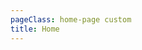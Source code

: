 ```yaml
---
pageClass: home-page custom
title: Home
---
```


<home-hero-section
    :videoSrc="'https://www.youtube.com/watch?v=nJkWmKf6b5Q&ab_channel=MobileforDevelopment'"
    :videoThumbSrc="'/images/hero-video-thumb.png'"
    :imageSrc="'/images/hero-video-thumb.png'"
    :imageAlt="'image alt'" 
    :accentLink="{text: 'Go to API Docs', link: '/api-versions-1.2/resources/api-service-definition'}"
    :transparentLink="{text: 'Learn more', link: '/api-versions-1.2/get-started'}">
  <template v-slot:title>
  Welcome to the GSMA Mobile Money API Developer Portal.
  </template>
  <template v-slot:description>
  The Mobile Money API is an initiative developed through collaboration between the mobile money 
  industry and the GSMA, which provides a harmonized API Specification for all the common mobile 
  money use cases which is both easy to use and secure.
  </template>
</home-hero-section>

<template>
  <div class="what-you-get-section section section--m-gap">
    <div class="container">
      <div class="what-you-get__box">
        <div class="image-holder">
          <img class="image" src="/images/what_youll_get.jpg" alt="">
        </div>
        <div class="content-holder">
          <div class="section-intro">

## What you’ll get

<div class="section-description">We provide access to harmonized API Specification for all the common mobile money use cases which is both easy to use and secure.</div>
          </div>
          <ul class="what-you-get__list">
            <li class="what-you-get__list-item">
              <div class="icon-box">
                <div class="icon-holder docs">
                  <img src="/images/what-you-get-icon-1.svg" alt="">
                </div>
              </div>
              <div class="title">API Docs</div>
            </li>
            <li class="what-you-get__list-item">
              <div class="icon-box">
                <div class="icon-holder use-cases">
                  <img src="/images/what-you-get-icon-2.svg" alt="">
                </div>
              </div>
              <div class="title">API Use Cases</div>
            </li>
            <li class="what-you-get__list-item">
              <div class="icon-box">
                <div class="icon-holder simulator">
                  <img src="/images/what-you-get-icon-3.svg" alt="">
                </div>
              </div>
              <div class="title">GSMA Simulator</div>
            </li>
          </ul>
        </div>
      </div>
    </div>
  </div>
</template>

<template>
  <div class="benefits-list-section section--m-gap">
    <div class="container container--narrow">
      <div class="section-intro section-intro--narrow text-center">

## Benefits and objectives

<div class="section-description">Lobortis porta aliquam morbi eget. Duis in vitae sed eleifend hendrerit justo, vestibulum, proin.</div>
      </div>
      <div class="benefits-list-holder">
        <div class="benefits-list">
          <h4 class="h4">For API providers</h4>
          <ul class="dotted-list">
            <li class="dotted-list__item">Lobortis porta aliquam morbi eget. Duis in vitae sed eleifend hendrerit justo, vestibulum, proin.</li>
            <li class="dotted-list__item">Dictumst vel velit augue vitae, eu rhoncus quis.</li>
            <li class="dotted-list__item">Massa platea nunc metus vestibulum turpis lorem eu purus sed.</li>
          </ul>
        </div>
        <div class="benefits-list">
          <h4 class="h4">For API consumers</h4>
          <ul class="dotted-list">
            <li class="dotted-list__item">Aliquet sem ullamcorper metus, fames vivamus viverra varius ac aliquet.</li>
            <li class="dotted-list__item">Orci sodales sit aliquam enim non convallis. Pharetra, nulla sed consectetur eu suscipit diam.</li>
            <li class="dotted-list__item">Porta aenean a iaculis donec purus.</li>
          </ul>
        </div>
      </div>
    </div>
  </div>
</template>

<template>
  <div class="mm-metrics-section section--p-gap">
    <div class="container container--narrow">
      <div class="section-intro section-intro--two-columns">
        <div class="section-intro__column">

## Mobile Money Metrics

</div>
        <div class="section-intro__column">
          <div class="section-description">Explore our interactive tool that provides a comprehensive set of global metrics by combining unique data sources.</div>
        </div>
      </div>
      <div class="iframe-box">
        <!-- <iframe src="" frameborder="0"></iframe> -->
        <img src="/images/iframe_placeholder.png" alt="iframe will be here">
      </div>
      <a href="https://www.gsma.com/mobilemoneymetrics/wp-content/uploads/Deployment_Tracker_dataset.xlsx" target="_blank" class="btn btn--accent">Download dataset</a>
    </div>
  </div>
</template>

<template>
  <div class="industries-section section--m-gap">
    <div class="container">
      <div class="section-intro section-intro--two-columns">
        <div class="section-intro__column">

## Explore what’s possible

<div class="section-description">
            Bibendum integer quam sem purus donec. Morbi volutpat euismod cras convallis quam.
          </div>
        </div>
        <div class="section-intro__column">
          <router-link
              v-if="!target"
              :to="link"
              class="industries-card"
          >
            <div class="icon-box">
              <div class="icon-holder" :style="{'background-color': iconBackground}">
                <img :src="icon" alt="industry icon">
              </div>
            </div>
            <h5 class="industries-title">Mobile Money Provider</h5>
            <div class="industries-description">Integer pulvinar risus nisi tristique. Molestie dictumst ac in pulvinar et natoque semper vitae convallis.</div>
            <div class="btn btn--transparent">Learn more</div>
          </router-link>
          <a v-else :href="link" class="industries-card" target="_blank">
            <div class="icon-box">
              <div class="icon-holder" :style="{'background-color': iconBackground}">
                <img :src="icon" alt="industry icon">
              </div>
            </div>
            <h5 class="industries-title">Mobile Money Provider</h5>
            <div class="industries-description">Integer pulvinar risus nisi tristique. Molestie dictumst ac in pulvinar et natoque semper vitae convallis.</div>
            <div class="btn btn--transparent">Learn more</div>
          </a>
        </div>
      </div>
      <div class="industries-grid">
        <div class="cards-grid">
          <div class="cards-grid__item">
            <router-link
                to="/merchants-and-service-providers/"
                class="industries-card"
            >
              <div class="icon-box">
                <div class="icon-holder" style="background-color:#EE3772">
                  <img src="/images/industry-2.svg" alt="industry icon">
                </div>
              </div>
              <h5 class="industries-title">Merchants & Service Providers</h5>
              <div class="industries-description">Euismod pulvinar mattis laoreet mauris neque egestas lorem enim. At scelerisque nisl eros, nunc, eu urna, nisl viverra non.</div>
              <div class="btn btn--transparent">Learn more</div>
            </router-link>
          </div>
          <div class="cards-grid__item">
            <router-link
                to="/governments/"
                class="industries-card"
            >
              <div class="icon-box">
                <div class="icon-holder" style="background-color:#FCBB2C">
                  <img src="/images/industry-3.svg" alt="industry icon">
                </div>
              </div>
              <h5 class="industries-title">Governments</h5>
              <div class="industries-description">Risus, ligula facilisis viverra placerat a neque sed. Sagittis, sit nunc consectetur amet feugiat ornare.</div>
              <div class="btn btn--transparent">Learn more</div>
            </router-link>
          </div>
          <div class="cards-grid__item">
            <router-link
                to="/humanitarian-agencies/"
                class="industries-card"
            >
              <div class="icon-box">
                <div class="icon-holder" style="background-color:#00A182">
                  <img src="/images/industry-3.svg" alt="industry icon">
                </div>
              </div>
              <h5 class="industries-title">Humanitarian Agencies</h5>
              <div class="industries-description">Tempor, pellentesque volutpat id ipsum ornare vestibulum, velit sed. Ut hendrerit commodo scelerisque ipsum vel.</div>
              <div class="btn btn--transparent">Learn more</div>
            </router-link>
          </div>
          <div class="cards-grid__item">
            <router-link
                to="/international-transfer-organisations/"
                class="industries-card"
            >
              <div class="icon-box">
                <div class="icon-holder" style="background-color:#00A6C9">
                  <img src="/images/industry-4.svg" alt="industry icon">
                </div>
              </div>
              <h5 class="industries-title">International Transfer Organisations</h5>
              <div class="industries-description">Fringilla egestas ut sit odio hendrerit in quis purus in. Molestie euismod cras dis neque eget urna eget amet enim.</div>
              <div class="btn btn--transparent">Learn more</div>
            </router-link>
          </div>
          <div class="cards-grid__item">
            <router-link
                to="/payment-service-providers-and-payment-aggregators/"
                class="industries-card"
            >
              <div class="icon-box">
                <div class="icon-holder" style="background-color:#FF6600">
                  <img src="/images/industry-5.svg" alt="industry icon">
                </div>
              </div>
              <h5 class="industries-title">Payment Service Providers & Payment Aggregators</h5>
              <div class="industries-description">At et tristique vulputate est elementum aliquet. Odio magna semper mauris magna erat dolor justo condimentum.</div>
              <div class="btn btn--transparent">Learn more</div>
            </router-link>
          </div>
          <div class="cards-grid__item">
            <router-link
                to="/banks-microfinance-institutions/"
                class="industries-card"
            >
              <div class="icon-box">
                <div class="icon-holder" style="background-color:#95226C">
                  <img src="/images/industry-1.svg" alt="industry icon">
                </div>
              </div>
              <h5 class="industries-title">Banks & Microfinance Institutions</h5>
              <div class="industries-description">At et tristique vulputate est elementum aliquet. Odio magna semper mauris magna erat dolor justo condimentum.</div>
              <div class="btn btn--transparent">Learn more</div>
            </router-link>
          </div>
          <div class="cards-grid__item">
            <router-link
                to="/fintech-providers/"
                class="industries-card"
            >
              <div class="icon-box">
                <div class="icon-holder" style="background-color:#99CCCC">
                  <img src="/images/industry-5.svg" alt="industry icon">
                </div>
              </div>
              <h5 class="industries-title">FinTech Providers (Insurance Savings Loans)</h5>
              <div class="industries-description">Et vel tincidunt ipsum eleifend nisi. Ipsum sapien neque pellentesque nec nibh tellus scelerisque ut lectus.</div>
              <div class="btn btn--transparent">Learn more</div>
            </router-link>
          </div>
          <div class="cards-grid__item">
            <router-link
                to="/employers/"
                class="industries-card"
            >
              <div class="icon-box">
                <div class="icon-holder" style="background-color:#00A6C9">
                  <img src="/images/industry-1.svg" alt="industry icon">
                </div>
              </div>
              <h5 class="industries-title">Employers</h5>
              <div class="industries-description">Integer pulvinar risus nisi tristique. Molestie dictumst ac in pulvinar et natoque semper vitae convallis.</div>
              <div class="btn btn--transparent">Learn more</div>
            </router-link>
          </div>
          <div class="cards-grid__item">
            <router-link
                to="/energy-utilities-agritech/"
                class="industries-card"
            >
              <div class="icon-box">
                <div class="icon-holder" style="background-color:#FF6600">
                  <img src="/images/industry-2.svg" alt="industry icon">
                </div>
              </div>
              <h5 class="industries-title">Energy & Utilities & AgriTech</h5>
              <div class="industries-description">Euismod pulvinar mattis laoreet mauris neque egestas lorem enim. At scelerisque nisl eros, nunc, eu urna, nisl viverra non.</div>
              <div class="btn btn--transparent">Learn more</div>
            </router-link>
          </div>
          <div class="cards-grid__item">
            <router-link
                to="/education-and-health/"
                class="industries-card"
            >
              <div class="icon-box">
                <div class="icon-holder" style="background-color:#95226C">
                  <img src="/images/industry-3.svg" alt="industry icon">
                </div>
              </div>
              <h5 class="industries-title">Education & Health</h5>
              <div class="industries-description">Risus, ligula facilisis viverra placerat a neque sed. Sagittis, sit nunc consectetur amet feugiat ornare.</div>
              <div class="btn btn--transparent">Learn more</div>
            </router-link>
          </div>
          <div class="cards-grid__item">
            <router-link
                to="/mobile-money-agents/"
                class="industries-card"
            >
              <div class="icon-box">
                <div class="icon-holder" style="background-color:#99CCCC">
                  <img src="/images/industry-3.svg" alt="industry icon">
                </div>
              </div>
              <h5 class="industries-title">Mobile Money Agents</h5>
              <div class="industries-description">Tempor, pellentesque volutpat id ipsum ornare vestibulum, velit sed. Ut hendrerit commodo scelerisque ipsum vel.</div>
              <div class="btn btn--transparent">Learn more</div>
            </router-link>
          </div>
        </div>
      </div>
    </div>
  </div>
</template>

<template>
  <div class="use-case-section section--m-gap">
    <div class="container">
      <div class="section-intro section-intro--one-column">

## Explore use cases

<div class="section-description">Bibendum integer quam sem purus donec. Morbi volutpat
          euismod cras convallis quam.
        </div>
      </div>
      <div class="use-case-grid">
        <div class="cards-grid">
          <div class="cards-grid__item">
            <use-case-card :card-item="{link: '/use-cases/merchant-payments', icon: '/images/use-case-1.png'}">
              <template v-slot:title>Merchant payments</template>
              <template v-slot:description>Ut hendrerit nunc id amet mollis. Cras urna dolor nibh a ut cursus ut.</template>
            </use-case-card>
          </div>
          <div class="cards-grid__item">
            <use-case-card :card-item="{link: '/use-cases/disbursements', icon: '/images/use-case-2.png'}">
              <template v-slot:title>Disbursements</template>
              <template v-slot:description>Facilisis rutrum diam imperdiet euismod tincidunt id volutpat egestas. Fermentum ornare blandit.</template>
            </use-case-card>
          </div>
          <div class="cards-grid__item">
            <use-case-card :card-item="{link: '/use-cases/international-transfers', icon: 'images/use-case-3.png'}">
              <template v-slot:title>International transfers</template>
              <template v-slot:description>Facilisis rutrum diam imperdiet euismod tincidunt id volutpat egestas. Fermentum ornare blandit.</template>
            </use-case-card>
          </div>
          <div class="cards-grid__item">
            <use-case-card :card-item="{link: '/use-cases/p-2-p-transfers', icon: '/images/use-case-4.png'}">
              <template v-slot:title>P2P transfers</template>
              <template v-slot:description>Facilisis rutrum diam imperdiet euismod tincidunt id volutpat egestas. Fermentum ornare blandit.</template>
            </use-case-card>
          </div>
          <div class="cards-grid__item">
            <use-case-card :card-item="{link: '/use-cases/recurring-payments', icon: '/images/use-case-1.png'}">
              <template v-slot:title>Recurring payments</template>
              <template v-slot:description>Ut hendrerit nunc id amet mollis. Cras urna dolor nibh a ut cursus ut.</template>
            </use-case-card>
          </div>
          <div class="cards-grid__item">
            <use-case-card :card-item="{link: '/use-cases/account-linking', icon: '/images/use-case-5.png'}">
              <template v-slot:title>Account linking</template>
              <template v-slot:description>Ut hendrerit nunc id amet mollis. Cras urna dolor nibh a ut cursus ut.</template>
            </use-case-card>
          </div>
          <div class="cards-grid__item">
            <use-case-card :card-item="{link: '/use-cases/bill-payments', icon: '/images/use-case-2.png'}">
              <template v-slot:title>Bill payments</template>
              <template v-slot:description>Ut hendrerit nunc id amet mollis. Cras urna dolor nibh a ut cursus ut.</template>
            </use-case-card>
          </div>
          <div class="cards-grid__item">
            <use-case-card :card-item="{link: '/use-cases/agent-services', icon: '/images/use-case-6.png'}">
              <template v-slot:title>Agent Services</template>
              <template v-slot:description>Ut hendrerit nunc id amet mollis. Cras urna dolor nibh a ut cursus ut.</template>
            </use-case-card>
          </div>
        </div>
      </div>
    </div>
  </div>
</template>

<script>
import useCaseCard from './.vuepress/components/use-case-card';
import VueSlickCarousel from 'vue-slick-carousel';
import 'vue-slick-carousel/dist/vue-slick-carousel.css';
import 'vue-slick-carousel/dist/vue-slick-carousel-theme.css';

export default {
  name: 'use-case',
  components: {
    useCaseCard,
    VueSlickCarousel
  },
  data () {
    return {
      target: false,
      link: '/mobile-money-providers/',
      icon: '/images/industry-1.svg',
      iconBackground: '#DE002B',
      options: {
        dots: true,
        arrows: true,
        dotsClass: 'testimonials__dots',
        infinite: false,
        speed: 500,
        slidesToShow: 1,
      },
      borderedLink: {
        text: 'Learn more',
        link: '/api-versions-1.2/get-started'
      },
      accentLink: {
        text: 'Start developing',
        link: '/api-versions-1.2/resources/api-service-definition'
      }
    }
  }
}
</script>

<template>
  <section class="special-grid-section section--m-gap">
    <div class="container container--narrow">
      <div class="special-grid__container">
        <div class="special-grid__block">
          <div class="special-grid__image-holder">
            <img src="/images/succeed-use-case.jpg" alt="image alt">
          </div>
          <div class="special-grid__content-holder">
            <div class="section-intro__column">

## Compliance platform

<div class="section-description">Dictumst habitasse ultrices elementum, consequat ultrices purus volutpat. Posuere amet amet, cum justo bibendum morbi. Auctor interdum morbi non platea justo, et neque.</div>
              <router-link to="#" class="btn btn--accent">Learn more</router-link>
            </div>
          </div>
        </div>
        <div class="special-grid__block">
          <div class="special-grid__image-holder">
            <img src="/images/succeed-use-case.jpg" alt="image alt">
          </div>
          <div class="special-grid__content-holder">
            <div class="section-intro__column">

## Collaboration platform

<div class="section-description">Dictumst habitasse ultrices elementum, consequat ultrices purus volutpat. Posuere amet amet, cum justo bibendum morbi. Auctor interdum morbi non platea justo, et neque.</div>
              <router-link to="#" class="btn btn--accent">Learn more</router-link>
            </div>
          </div>
        </div>
      </div>
    </div>
  </section>
</template>

<template>
  <section class="get-started-section section--p-gap">
    <div class="container container--narrow">
      <div class="section-intro section-intro--narrow text-center">

## Get Started with Development

<div class="section-description">We offers a powerful and easy to use tools to take full
          advantage of the Mobile Money API Specification.
        </div>
      </div>
      <div class="buttons-holder content-center get-started__btn-holder">
        <router-link
            v-if="borderedLink"
            :to="borderedLink.link"
            class="btn"
        > {{ borderedLink.text }}
        </router-link>
        <router-link
            v-if="accentLink"
            :to="accentLink.link"
            class="btn btn--accent"
        > {{ accentLink.text }}
        </router-link>
      </div>
    </div>
  </section>
</template>

<template>
  <section class="testimonials-section section--m-gap">
    <div class="container container--narrow">
      <div class="section-intro section-intro--one-column">

## Testimonials

</div>
      <div class="testimonials__slider-wrapper">
        <VueSlickCarousel
            v-bind="options"
            ref="slider">
          <div>
            <div class="testimonials__slide">
              <div class="testimonials__content-holder">
                <div class="testimonials__description">
                  <p>Quisque bibendum elit purus ultricies. Nam imperdiet praesent cursus congue euismod volutpat.
                    Scelerisque hendrerit sagittis, sit aliquet id sodales dictum pellentesque quis. Lobortis ultrices
                    ultrices integer urna, pharetra.</p>
                </div>
                <div class="testimonials__author">
                  <span class="testimonials__author--name">
                    John Smith
                  </span>
                  <span class="testimonials__author--position">
                    Developer at Porto
                  </span>
                </div>
              </div>
              <div class="testimonials__image-holder">
                <div class="testimonials__image-holder--container">
                  <div class="testimonials__icon-holder">
                    <svg width="64" height="46" viewBox="0 0 64 46" fill="none" xmlns="http://www.w3.org/2000/svg">
                      <path d="M35.9646 46V26.7143C35.9646 17.5714 38.1357 10.9048 42.4779 6.71428C46.9145 2.42857 53.4749 0.190479 62.1593 0L64 9C53.9941 9.95238 49.3687 14.6667 50.1239 23.1429H58.9027V46H35.9646ZM0 46V26.7143C0 17.5714 2.17109 10.9048 6.51328 6.71428C10.9499 2.42857 17.5103 0.190479 26.1947 0L28.0354 9C18.0295 9.95238 13.4041 14.6667 14.1593 23.1429H22.9381V46H0Z" fill="#99CCCC"/>
                    </svg>
                  </div>
                  <img src="/images/slide-item-1.jpg" alt="John Smith">
                </div>
              </div>
            </div>
          </div>
          <div>
            <div class="testimonials__slide">
              <div class="testimonials__content-holder">
                <div class="testimonials__description">
                  <p>Text for test 1</p>
                </div>
                <div class="testimonials__author">
                  <span class="testimonials__author--name">
                    Test 1
                  </span>
                  <span class="testimonials__author--position">
                    Test 1
                  </span>
                </div>
              </div>
              <div class="testimonials__image-holder">
                <div class="testimonials__image-holder--container">
                  <div class="testimonials__icon-holder">
                    <svg width="64" height="46" viewBox="0 0 64 46" fill="none" xmlns="http://www.w3.org/2000/svg">
                      <path d="M35.9646 46V26.7143C35.9646 17.5714 38.1357 10.9048 42.4779 6.71428C46.9145 2.42857 53.4749 0.190479 62.1593 0L64 9C53.9941 9.95238 49.3687 14.6667 50.1239 23.1429H58.9027V46H35.9646ZM0 46V26.7143C0 17.5714 2.17109 10.9048 6.51328 6.71428C10.9499 2.42857 17.5103 0.190479 26.1947 0L28.0354 9C18.0295 9.95238 13.4041 14.6667 14.1593 23.1429H22.9381V46H0Z" fill="#99CCCC"/>
                    </svg>
                  </div>
                  <img src="https://via.placeholder.com/400x400/F8F8F9/DE002B?text=placeholder-1" alt="Test 1">
                </div>
              </div>
            </div>
          </div>
          <div>
            <div class="testimonials__slide">
              <div class="testimonials__content-holder">
                <div class="testimonials__description">
                  <p>Text for test 2</p>
                </div>
                <div class="testimonials__author">
                  <span class="testimonials__author--name">
                    Test 2
                  </span>
                  <span class="testimonials__author--position">
                    Test 2
                  </span>
                </div>
              </div>
              <div class="testimonials__image-holder">
                <div class="testimonials__image-holder--container">
                  <div class="testimonials__icon-holder">
                    <svg width="64" height="46" viewBox="0 0 64 46" fill="none" xmlns="http://www.w3.org/2000/svg">
                      <path d="M35.9646 46V26.7143C35.9646 17.5714 38.1357 10.9048 42.4779 6.71428C46.9145 2.42857 53.4749 0.190479 62.1593 0L64 9C53.9941 9.95238 49.3687 14.6667 50.1239 23.1429H58.9027V46H35.9646ZM0 46V26.7143C0 17.5714 2.17109 10.9048 6.51328 6.71428C10.9499 2.42857 17.5103 0.190479 26.1947 0L28.0354 9C18.0295 9.95238 13.4041 14.6667 14.1593 23.1429H22.9381V46H0Z" fill="#99CCCC"/>
                    </svg>
                  </div>
                  <img src="https://via.placeholder.com/400x400/F8F8F9/DE002B?text=placeholder-2" alt="Test 2">
                </div>
              </div>
            </div>
          </div>
          <div>
            <div class="testimonials__slide">
              <div class="testimonials__content-holder">
                <div class="testimonials__description">
                  <p>Text for test 3</p>
                </div>
                <div class="testimonials__author">
                  <span class="testimonials__author--name">
                    Test 3
                  </span>
                  <span class="testimonials__author--position">
                    Test 3
                  </span>
                </div>
              </div>
              <div class="testimonials__image-holder">
                <div class="testimonials__image-holder--container">
                  <div class="testimonials__icon-holder">
                    <svg width="64" height="46" viewBox="0 0 64 46" fill="none" xmlns="http://www.w3.org/2000/svg">
                      <path d="M35.9646 46V26.7143C35.9646 17.5714 38.1357 10.9048 42.4779 6.71428C46.9145 2.42857 53.4749 0.190479 62.1593 0L64 9C53.9941 9.95238 49.3687 14.6667 50.1239 23.1429H58.9027V46H35.9646ZM0 46V26.7143C0 17.5714 2.17109 10.9048 6.51328 6.71428C10.9499 2.42857 17.5103 0.190479 26.1947 0L28.0354 9C18.0295 9.95238 13.4041 14.6667 14.1593 23.1429H22.9381V46H0Z" fill="#99CCCC"/>
                    </svg>
                  </div>
                  <img src="https://via.placeholder.com/400x400/F8F8F9/DE002B?text=placeholder-3" alt="Test 3">
                </div>
              </div>
            </div>
          </div>
          <div>
            <div class="testimonials__slide">
              <div class="testimonials__content-holder">
                <div class="testimonials__description">
                  <p>Text for test 4</p>
                </div>
                <div class="testimonials__author">
                  <span class="testimonials__author--name">
                    Test 4
                  </span>
                  <span class="testimonials__author--position">
                    Test 4
                  </span>
                </div>
              </div>
              <div class="testimonials__image-holder">
                <div class="testimonials__image-holder--container">
                  <div class="testimonials__icon-holder">
                    <svg width="64" height="46" viewBox="0 0 64 46" fill="none" xmlns="http://www.w3.org/2000/svg">
                      <path d="M35.9646 46V26.7143C35.9646 17.5714 38.1357 10.9048 42.4779 6.71428C46.9145 2.42857 53.4749 0.190479 62.1593 0L64 9C53.9941 9.95238 49.3687 14.6667 50.1239 23.1429H58.9027V46H35.9646ZM0 46V26.7143C0 17.5714 2.17109 10.9048 6.51328 6.71428C10.9499 2.42857 17.5103 0.190479 26.1947 0L28.0354 9C18.0295 9.95238 13.4041 14.6667 14.1593 23.1429H22.9381V46H0Z" fill="#99CCCC"/>
                    </svg>
                  </div>
                  <img src="https://via.placeholder.com/400x400/F8F8F9/DE002B?text=placeholder-4" alt="Test 4">
                </div>
              </div>
            </div>
          </div>
          <template v-slot:prevArrow>
            <div class="testimonials__arrow testimonials__arrow-prev">
              <svg width="24" height="20" viewBox="0 0 24 20" fill="none" xmlns="http://www.w3.org/2000/svg">
                <path d="M14 0L12.57 1.393L20.15 9H0V11H20.15L12.57 18.573L14 20L24 10L14 0Z" fill="#242529"/>
              </svg>
            </div>
          </template>
          <template v-slot:nextArrow>
            <div class="testimonials__arrow testimonials__arrow-next">
              <svg width="24" height="20" viewBox="0 0 24 20" fill="none" xmlns="http://www.w3.org/2000/svg">
                <path d="M14 0L12.57 1.393L20.15 9H0V11H20.15L12.57 18.573L14 20L24 10L14 0Z" fill="#242529"/>
              </svg>
            </div>
          </template>
        </VueSlickCarousel>
      </div>
    </div>
  </section>
</template>
